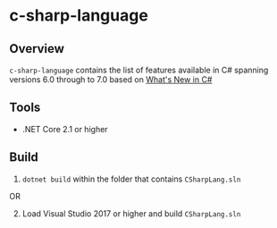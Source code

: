 # c-sharp-language

## Overview

`c-sharp-language` contains the list of features available in C# spanning versions 6.0 through
to 7.0 based on [What's New in C#](https://docs.microsoft.com/en-us/dotnet/csharp/whats-new/)

## Tools

- .NET Core 2.1 or higher

## Build

1. `dotnet build` within the folder that contains `CSharpLang.sln`

OR

2. Load Visual Studio 2017 or higher and build `CSharpLang.sln`
